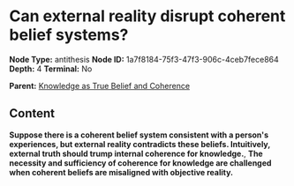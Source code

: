 # Can external reality disrupt coherent belief systems?

**Node Type:** antithesis
**Node ID:** 1a7f8184-75f3-47f3-906c-4ceb7fece864
**Depth:** 4
**Terminal:** No

**Parent:** [Knowledge as True Belief and Coherence](knowledge-as-true-belief-and-coherence-synthesis-60f3a0b2-b677-479a-9ae4-91ed3b69aad4.md)

## Content

**Suppose there is a coherent belief system consistent with a person's experiences, but external reality contradicts these beliefs. Intuitively, external truth should trump internal coherence for knowledge.**, **The necessity and sufficiency of coherence for knowledge are challenged when coherent beliefs are misaligned with objective reality.**
